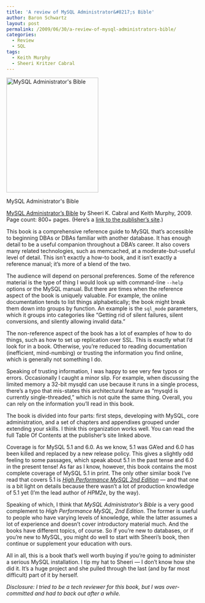 ```yaml
---
title: 'A review of MySQL Administrator&#8217;s Bible'
author: Baron Schwartz
layout: post
permalink: /2009/06/30/a-review-of-mysql-administrators-bible/
categories:
  - Review
  - SQL
tags:
  - Keith Murphy
  - Sheeri Kritzer Cabral
---
```

<div id="attachment_1145" class="wp-caption alignleft" style="width: 250px">
  <a href="http://www.amazon.com/MySQL-Administrators-Bible-Wiley/dp/0470416912?tag=xaprb-20"><img src="http://www.xaprb.com/blog/wp-content/uploads/2009/06/mysql-administrators-bible-240x300.jpg" alt="MySQL Administrator&#039;s Bible" title="MySQL Administrator&#039;s Bible" width="240" height="300" class="size-medium wp-image-1145" /></a><p class="wp-caption-text">
    MySQL Administrator's Bible
  </p>
</div>

[MySQL Administrator&#8217;s Bible][1] by Sheeri K. Cabral and Keith Murphy, 2009. Page count: 800+ pages. (Here&#8217;s a [link to the publisher&#8217;s site][2].)

This book is a comprehensive reference guide to MySQL that&#8217;s accessible to beginning DBAs or DBAs familiar with another database. It has enough detail to be a useful companion throughout a DBA&#8217;s career. It also covers many related technologies, such as memcached, at a moderate-but-useful level of detail. This isn&#8217;t exactly a how-to book, and it isn&#8217;t exactly a reference manual; it&#8217;s more of a blend of the two.

The audience will depend on personal preferences. Some of the reference material is the type of thing I would look up with command-line `--help` options or the MySQL manual. But there are times when the reference aspect of the book is uniquely valuable. For example, the online documentation tends to list things alphabetically; the book might break them down into groups by function. An example is the `sql_mode` parameters, which it groups into categories like &#8220;Getting rid of silent failures, silent conversions, and silently allowing invalid data.&#8221;

The non-reference aspect of the book has a lot of examples of how to do things, such as how to set up replication over SSL. This is exactly what I&#8217;d look for in a book. Otherwise, you&#8217;re reduced to reading documentation (inefficient, mind-numbing) or trusting the information you find online, which is generally not something I do.

Speaking of trusting information, I was happy to see very few typos or errors. Occasionally I caught a minor slip. For example, when discussing the limited memory a 32-bit mysqld can use because it runs in a single process, there&#8217;s a typo that mis-states this architectural feature as &#8220;mysqld is currently single-threaded,&#8221; which is not quite the same thing. Overall, you can rely on the information you&#8217;ll read in this book.

The book is divided into four parts: first steps, developing with MySQL, core administration, and a set of chapters and appendixes grouped under extending your skills. I think this organization works well. You can read the full Table Of Contents at the publisher&#8217;s site linked above.

Coverage is for MySQL 5.1 and 6.0. As we know, 5.1 was GA&#8217;ed and 6.0 has been killed and replaced by a new release policy. This gives a slightly odd feeling to some passages, which speak about 5.1 in the past tense and 6.0 in the present tense! As far as I know, however, this book contains the most complete coverage of MySQL 5.1 in print. The only other similar book I&#8217;ve read that covers 5.1 is *[High Performance MySQL 2nd Edition][3]* &#8212; and that one is a bit light on details because there wasn&#8217;t a lot of production knowledge of 5.1 yet (I&#8217;m the lead author of *HPM2e*, by the way).

Speaking of which, I think that *MySQL Administrator&#8217;s Bible* is a very good complement to *High Performance MySQL, 2nd Edition*. The former is useful to people who have varying levels of knowledge, while the latter assumes a lot of experience and doesn&#8217;t cover introductory material much. And the books have different topics, of course. So if you&#8217;re new to databases, or if you&#8217;re new to MySQL, you might do well to start with Sheeri&#8217;s book, then continue or supplement your education with ours.

All in all, this is a book that&#8217;s well worth buying if you&#8217;re going to administer a serious MySQL installation. I tip my hat to Sheeri &#8212; I don&#8217;t know how she did it. It&#8217;s a huge project and she pulled through the last (and by far most difficult) part of it by herself.

*Disclosure: I tried to be a tech reviewer for this book, but I was over-committed and had to back out after a while.*

 [1]: http://www.amazon.com/MySQL-Administrators-Bible-Wiley/dp/0470416912?tag=xaprb-20
 [2]: http://www.wiley.com/WileyCDA/WileyTitle/productCd-0470416912.html
 [3]: http://tinyurl.com/highperfmysql